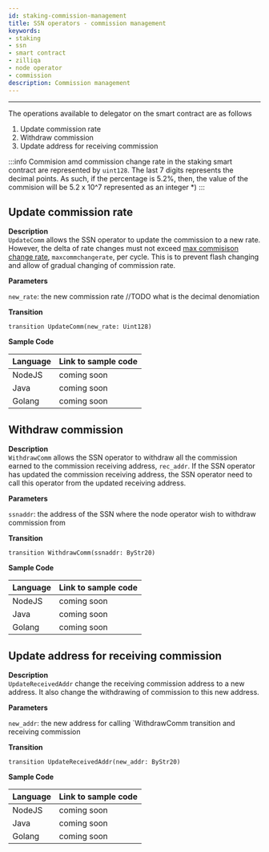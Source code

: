 ```yaml
---
id: staking-commission-management
title: SSN operators - commission management
keywords: 
- staking
- ssn
- smart contract
- zilliqa	
- node operator 
- commission
description: Commission management
---
```

---

The operations available to delegator on the smart contract are as follows
1.  Update commission rate
2.  Withdraw commission 
3.  Update address for receiving commission

:::info
Commision amd commission change rate in the staking smart contract are represented by `uint128`. The last 7 digits represents the decimal points. 
As such, if the percentage is 5.2%, then, the value of the commision will be 5.2 x 10^7 represented as an integer *)
:::

## Update commission rate
__Description__  
`UpdateComm` allows the SSN operator to update the commission to a new rate. However, the delta of rate changes must not exceed [max commisison change rate](https://github.com/Zilliqa/ZIP/blob/master/zips/zip-11.md#staking-parameters), `maxcommchangerate`, per cycle. This is to prevent flash changing and allow of gradual changing of commission rate.

__Parameters__

`new_rate`: the new commission rate //TODO what is the decimal denomiation

__Transition__
```
transition UpdateComm(new_rate: Uint128)
```
__Sample Code__

| Language | Link to sample code |
| -------- | ------------------- |
| NodeJS   | coming soon |
| Java     | coming soon |
| Golang   | coming soon |

## Withdraw commission 
__Description__  
`WithdrawComm` allows the SSN operator to withdraw all the commission earned to the commission receiving address, `rec_addr`. If the SSN operator has updated the commission receiving address, the SSN operator need to call this operator from the updated receiving address.

__Parameters__

`ssnaddr`: the address of the SSN where the node operator wish to withdraw commission from

__Transition__
```
transition WithdrawComm(ssnaddr: ByStr20)
```
__Sample Code__

| Language | Link to sample code |
| -------- | ------------------- |
| NodeJS   | coming soon |
| Java     | coming soon |
| Golang   | coming soon |

## Update address for receiving commission
__Description__  
`UpdateReceivedAddr` change the receiving commission address to a new address. It also change the withdrawing of commission to this new address.

__Parameters__

`new_addr`: the new address for calling `WithdrawComm  transition and receiving commission

__Transition__
```
transition UpdateReceivedAddr(new_addr: ByStr20)
```
__Sample Code__

| Language | Link to sample code |
| -------- | ------------------- |
| NodeJS   | coming soon |
| Java     | coming soon |
| Golang   | coming soon |